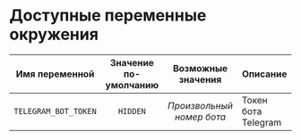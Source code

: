 # Доступные переменные окружения

Имя переменной | Значение по-умолчанию | Возможные значения | Описание 
:------------: | :-------------------: | :----------------: | -------- 
`TELEGRAM_BOT_TOKEN` | `HIDDEN` | _Произвольный номер бота_ | Токен бота Telegram
